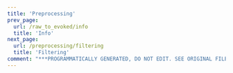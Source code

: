 ```yaml
---
title: 'Preprocessing'
prev_page:
  url: /raw_to_evoked/info
  title: 'Info'
next_page:
  url: /preprocessing/filtering
  title: 'Filtering'
comment: "***PROGRAMMATICALLY GENERATED, DO NOT EDIT. SEE ORIGINAL FILES IN /content***"
---
```

